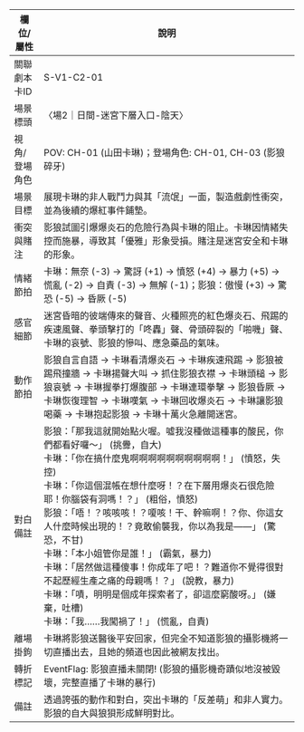 | 欄位/屬性 | 說明 |
|---|---|
| 關聯劇本卡ID | S-V1-C2-01 |
| 場景標頭 | 〈場2｜日間-迷宮下層入口-陰天〉 |
| 視角/登場角色 | POV: CH-01 (山田卡琳)；登場角色: CH-01, CH-03 (影狼碎牙) |
| 場景目標 | 展現卡琳的非人戰鬥力與其「流氓」一面，製造戲劇性衝突，並為後續的爆紅事件鋪墊。 |
| 衝突與賭注 | 影狼試圖引爆爆炎石的危險行為與卡琳的阻止。卡琳因情緒失控而施暴，導致其「優雅」形象受損。賭注是迷宮安全和卡琳的形象。 |
| 情緒節拍 | 卡琳：無奈 (-3) -> 驚訝 (+1) -> 憤怒 (+4) -> 暴力 (+5) -> 慌亂 (-2) -> 自責 (-3) -> 無解 (-1)；影狼：傲慢 (+3) -> 驚恐 (-5) -> 昏厥 (-5) |
| 感官細節 | 迷宮昏暗的彼端傳來的聲音、火種照亮的紅色爆炎石、飛踢的疾速風聲、拳頭擊打的「咚轟」聲、骨頭碎裂的「啪嘰」聲、卡琳的哀號、影狼的慘叫、應急藥品的氣味。 |
| 動作節拍 | 影狼自言自語 -> 卡琳看清爆炎石 -> 卡琳疾速飛踢 -> 影狼被踢飛撞牆 -> 卡琳揚聲大叫 -> 抓住影狼衣襟 -> 卡琳頭槌 -> 影狼哀號 -> 卡琳握拳打爆腹部 -> 卡琳連環拳擊 -> 影狼昏厥 -> 卡琳恢復理智 -> 卡琳嘆氣 -> 卡琳回收爆炎石 -> 卡琳讓影狼喝藥 -> 卡琳抱起影狼 -> 卡琳十萬火急離開迷宮。 |
| 對白備註 | 影狼：「那我這就開始點火喔。噓我沒種做這種事的酸民，你們都看好囉～」 (挑釁，自大)<br>卡琳：「你在搞什麼鬼啊啊啊啊啊啊啊啊啊啊！」 (憤怒，失控)<br>卡琳：「你這個混帳在想什麼呀！？在下層用爆炎石很危險耶！你腦袋有洞嗎！？」 (粗俗，憤怒)<br>影狼：「唔！？咳咳咳！？嗄咳！干、幹嘛啊！？你、你這女人什麼時候出現的！？竟敢偷襲我，你以為我是——」 (驚恐，不甘)<br>卡琳：「本小姐管你是誰！」 (霸氣，暴力)<br>卡琳：「居然做這種傻事！你成年了吧！？難道你不覺得很對不起歷經生產之痛的母親嗎！？」 (說教，暴力)<br>卡琳：「嘖，明明是個成年探索者了，卻這麼窮酸呀。」 (嫌棄，吐槽)<br>卡琳：「我……我闖禍了！」 (慌亂，自責) |
| 離場掛鉤 | 卡琳將影狼送醫後平安回家，但完全不知道影狼的攝影機將一切直播出去，且她的頻道也因此被網友找出。 |
| 轉折標記 | EventFlag: 影狼直播未關閉! (影狼的攝影機奇蹟似地沒被毀壞，完整直播了卡琳的暴行) |
| 備註 | 透過誇張的動作和對白，突出卡琳的「反差萌」和非人實力。影狼的自大與狼狽形成鮮明對比。 |
